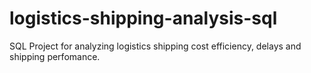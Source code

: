 # logistics-shipping-analysis-sql
SQL Project for analyzing logistics shipping cost efficiency, delays and shipping perfomance.


